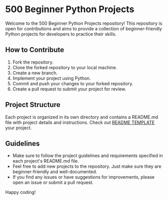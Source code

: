 # 500 Beginner Python Projects

Welcome to the 500 Beginner Python Projects repository! This repository is open for contributions and aims to provide a collection of beginner-friendly Python projects for developers to practice their skills.

## How to Contribute

1. Fork the repository.
2. Clone the forked repository to your local machine.
3. Create a new branch.
4. Implement your project using Python.
5. Commit and push your changes to your forked repository.
6. Create a pull request to submit your project for review.

## Project Structure

Each project is organized in its own directory and contains a README.md file with project details and instructions. Check out [README TEMPLATE](./README_TEMPLATE.md) your project.

## Guidelines

- Make sure to follow the project guidelines and requirements specified in each project's README.md file.
- Feel free to add new projects to the repository. Just make sure they are beginner-friendly and well-documented.
- If you find any issues or have suggestions for improvements, please open an issue or submit a pull request.

Happy coding!
